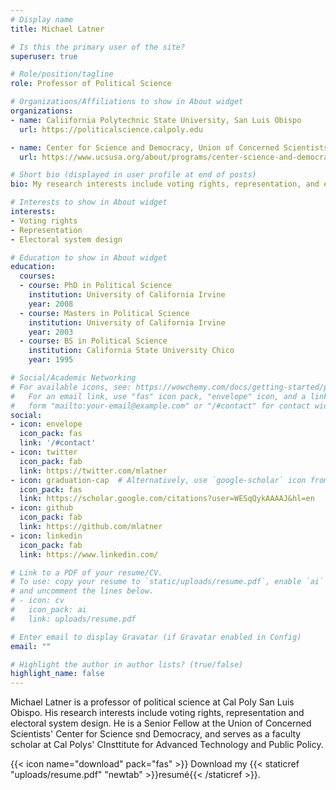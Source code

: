 ```yaml
---
# Display name
title: Michael Latner

# Is this the primary user of the site?
superuser: true

# Role/position/tagline
role: Professor of Political Science

# Organizations/Affiliations to show in About widget
organizations:
- name: Caliifornia Polytechnic State University, San Luis Obispo
  url: https://politicalscience.calpoly.edu

- name: Center for Science and Democracy, Union of Concerned Scientists
  url: https://www.ucsusa.org/about/programs/center-science-and-democracy

# Short bio (displayed in user profile at end of posts)
bio: My research interests include voting rights, representation, and electoral system design

# Interests to show in About widget
interests:
- Voting rights
- Representation
- Electoral system design

# Education to show in About widget
education:
  courses:
  - course: PhD in Political Science
    institution: University of California Irvine
    year: 2008
  - course: Masters in Political Science
    institution: University of California Irvine
    year: 2003
  - course: BS in Political Science
    institution: California State University Chico
    year: 1995

# Social/Academic Networking
# For available icons, see: https://wowchemy.com/docs/getting-started/page-builder/#icons
#   For an email link, use "fas" icon pack, "envelope" icon, and a link in the
#   form "mailto:your-email@example.com" or "/#contact" for contact widget.
social:
- icon: envelope
  icon_pack: fas
  link: '/#contact'
- icon: twitter
  icon_pack: fab
  link: https://twitter.com/mlatner
- icon: graduation-cap  # Alternatively, use `google-scholar` icon from `ai` icon pack
  icon_pack: fas
  link: https://scholar.google.com/citations?user=WESqQykAAAAJ&hl=en
- icon: github
  icon_pack: fab
  link: https://github.com/mlatner
- icon: linkedin
  icon_pack: fab
  link: https://www.linkedin.com/

# Link to a PDF of your resume/CV.
# To use: copy your resume to `static/uploads/resume.pdf`, enable `ai` icons in `params.toml`, 
# and uncomment the lines below.
# - icon: cv
#   icon_pack: ai
#   link: uploads/resume.pdf

# Enter email to display Gravatar (if Gravatar enabled in Config)
email: ""

# Highlight the author in author lists? (true/false)
highlight_name: false
---
```


Michael Latner is a professor of political science at Cal Poly San Luis Obispo. His research interests include voting rights, representation and electoral system design. He is a Senior Fellow at the Union of Concerned Scientists' Center for Science snd Democracy, and serves as a faculty scholar at Cal Polys' CInsttitute for Advanced Technology and Public Policy.

{{< icon name="download" pack="fas" >}} Download my {{< staticref "uploads/resume.pdf" "newtab" >}}resumé{{< /staticref >}}.

